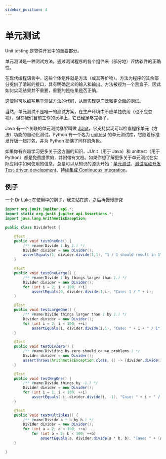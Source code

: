 ```yaml
---
sidebar_position: 4
---
```


# 单元测试

Unit testing 是软件开发中的重要部分。

单元测试是一种测试方法，通过测试程序的各个组件来（部分地）评估软件的正确性。

在现代编程语言中，这些个体组件就是方法（或其等价物）。方法为程序的其余部分提供了清晰的接口，具有明确定义的输入和输出。方法被视为一个黑盒子，因此如何实现结果并不重要，重要的是结果是否正确。

这使得可以编写用于测试方法的代码，从而实现更广泛和更全面的测试。

当然，单元测试不是唯一的测试方案，在生产环境中不应单独使用（也不应忽视），但在我们目前工作的水平上，它已经足够完善了。

Java 有一个关联的单元测试框架叫做 [JUnit](https://junit.org/junit5/)，它支持实现可以检查程序单元（方法）功能的自动化测试。Python 有一个名为 [unittest](https://docs.python.org/3/library/unittest.html) 的单元测试库，它随着标准发行版一起打包，并为 Python 扮演了同样的角色。

如果你有兴趣学习更多关于这方面的知识，JUnit（用于 Java）和 unittest（用于 Python）都是免费提供的，并附带有文档。如果你想了解更多关于单元测试在实际应用中如何使用的信息，总是可以从知识的源头开始：[单元测试](https://en.wikipedia.org/wiki/Unit_testing)、[测试驱动开发 Test-driven development](https://en.wikipedia.org/wiki/Test-driven_development)、[持续集成 Continuous integration](https://en.wikipedia.org/wiki/Continuous_integration)。

## 例子

一个 Dr Luke 在使用中的例子，我先贴在这，之后再慢慢研究

```Java
import org.junit.jupiter.api.*;
import static org.junit.jupiter.api.Assertions.*;
import java.lang.ArithmeticException;

public class DivideTest {

	@Test
	public void testOneOne() {
		/** #name(Divide 1 by 1.) */
		Divider divider = new Divider();
		assertEquals(1, divider.divide(1,1), "1 / 1 should result in 1");
	}

	@Test
	public void testOneLarge() {
		/** #name(Divide 1 by things larger than 1.) */
		Divider divider = new Divider();
		for (int i = 2; i < 100; ++i)
			assertEquals(0, divider.divide(1,i), "Case: 1 / " + i);
	}

	@Test
	public void testLargeOne() {
		/** #name(Divide things larger than 1 by 1.) */
		Divider divider = new Divider();
		for (int i = 2; i < 100; ++i)
			assertEquals(i, divider.divide(i,1), "Case: " + i + " / 1");
	}

	@Test
	public void testDivZero() {
		/** #name(Dividing by zero should cause problems.) */
		Divider divider = new Divider();
		assertThrows(ArithmeticException.class, () -> {divider.divide(1, 0);});
	}

	@Test
	public void testNegOne() {
		/** #name(Divide things by -1.) */
		Divider divider = new Divider();
		for (int i = 1; i < 100; ++i)
			assertEquals(-i, divider.divide(i, -1), "Case: " + i + " / -1");
	}

	@Test
	public void testMultiples() {
		/** #name(Divide a * b by b.) */
		Divider divider = new Divider();
		for (int a = 2; a < 100; ++a)
			for (int b = 2; b < 100; ++b)
				assertEquals(a, divider.divide(a * b, b), "Case: " + (a * b) + " / " + b);
	}

}
```
